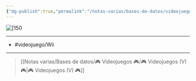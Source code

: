 ```yaml
---
{"dg-publish":true,"permalink":"/notas-varias/bases-de-datos/videojuegos/v-mario-tennis-power-tour/"}
---
```



![|150](https://images.igdb.com/igdb/image/upload/t_cover_big/co3gme.jpg)

---

- #videojuego/Wii 

---

> [[Notas varias/Bases de datos/🎮 Videojuegos 🎮/🎮 Videojuegos (V) 🎮\|🎮 Videojuegos (V) 🎮]]